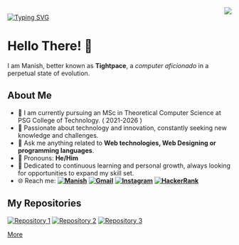 <img align="right" src="https://visitor-badge.laobi.icu/badge?page_id=Manish210103.Mainsh210103">

<p>
  <a href="https://git.io/typing-svg">
  <img src="https://readme-typing-svg.demolab.com?font=Fira+Code&pause=1000&color=FFFFFF&width=435&lines=Manish;Explorer🚀🎓🔬📚 &size=32" alt="Typing SVG" /></a>
</p>


# Hello There! 👋
I am Manish, better known as **Tightpace**, a _computer aficionado_ in a perpetual state of evolution.


## About Me
- 📖  I am currently pursuing an MSc in Theoretical Computer Science at PSG College of Technology. ( 2021-2026 )
- 🌟 Passionate about technology and innovation, constantly seeking new knowledge and challenges.
- 💬 Ask me anything related to **Web technologies, Web Designing or programming languages**.
- 👨 Pronouns: **He/Him**
- 🚀 Dedicated to continuous learning and personal growth, always looking for opportunities to expand my skill set.
- 🌐 Reach me: 
**[![Manish](https://img.shields.io/badge/LinkedIn-0077B5?style=for-the-badge&logo=linkedin&logoColor=white)](https://www.linkedin.com/in/manishm-2101/)**
**[![Gmail](https://img.shields.io/badge/Gmail-D14836?style=for-the-badge&logo=gmail&logoColor=white)](mailto:manishm210103@gmail.com)**
**[![Instagram](https://img.shields.io/badge/Instagram-E4405F?style=for-the-badge&logo=instagram&logoColor=white)](https://www.instagram.com/manish._.21/)**
**[![HackerRank](https://img.shields.io/badge/HackerRank-2EC866?style=for-the-badge&logo=hackerrank&logoColor=white)](https://www.hackerrank.com/manishm210103)**

## My Repositories

[![Repository 1](https://img.shields.io/badge/Repository%201-Description%201-blue?logo=data:image/svg+xml;base64,PHN2ZyB4bWxucz0iaHR0cDovL3d3dy53My5vcmcvMjAwMC9zdmciIHdpZHRoPSIxOCIgaGVpZ2h0PSIxOCIgdmlld0JveD0iMCAwIDE4IDE4Ij4KPHBhdGggZmlsbD0iIzAwMDAwMCIgZD0iTTE4IDBIOC0xOEw4IDE0IDkgMTQgOEg4eiIvPjwvc3ZnPgo=)](https://github.com/Manish210103/BookMyConsultation)
[![Repository 2](https://img.shields.io/badge/Repository%202-Description%202-blue?logo=data:image/svg+xml;base64,PHN2ZyB4bWxucz0iaHR0cDovL3d3dy53My5vcmcvMjAwMC9zdmciIHdpZHRoPSIxOCIgaGVpZ2h0PSIxOCIgdmlld0JveD0iMCAwIDE4IDE4Ij4KPHBhdGggZmlsbD0iIzAwMDAwMCIgZD0iTTE4IDBIOC0xOEw4IDE0IDkgMTQgOEg4eiIvPjwvc3ZnPgo=)](https://github.com/Manish210103/Phoenix)
[![Repository 3](https://img.shields.io/badge/Repository%203-Description%203-blue?logo=data:image/svg+xml;base64,PHN2ZyB4bWxucz0iaHR0cDovL3d3dy53My5vcmcvMjAwMC9zdmciIHdpZHRoPSIxOCIgaGVpZ2h0PSIxOCIgdmlld0JveD0iMCAwIDE4IDE4Ij4KPHBhdGggZmlsbD0iIzAwMDAwMCIgZD0iTTE4IDBIOC0xOEw4IDE0IDkgMTQgOEg4eiIvPjwvc3ZnPgo=)](https://github.com/Manish210103/Simple-Calculator)

[More](https://github.com/your-username?tab=repositories)


